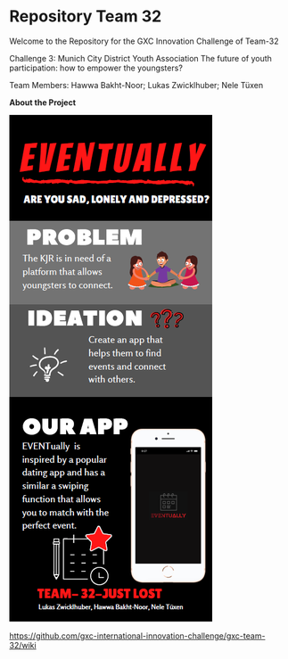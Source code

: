# Repository Team 32
Welcome to the Repository for the GXC Innovation Challenge of Team-32

Challenge 3: Munich City District Youth Association The future of youth participation: how to empower the youngsters?

Team Members: Hawwa Bakht-Noor; Lukas Zwicklhuber; Nele Tüxen

**About the Project**

![](pitch.PNG)

https://github.com/gxc-international-innovation-challenge/gxc-team-32/wiki
